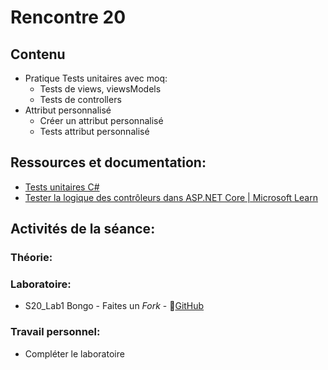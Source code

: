 # Rencontre 20

## Contenu
- Pratique Tests unitaires avec moq:   
    - Tests de views, viewsModels   
    - Tests de controllers
- Attribut personnalisé
    - Créer un attribut personnalisé
    - Tests attribut personnalisé

## Ressources et documentation: 
- [Tests unitaires C#](https://docs.microsoft.com/en-us/dotnet/core/testing/unit-testing-with-dotnet-test)
- [Tester la logique des contrôleurs dans ASP.NET Core | Microsoft Learn](https://learn.microsoft.com/fr-fr/aspnet/core/mvc/controllers/testing?view=aspnetcore-6.0)

## Activités de la séance: 
### Théorie:  

### Laboratoire: 
- S20_Lab1 Bongo - Faites un *Fork* - 🔗[GitHub](https://github.com/ProgWebTransFC/S20_Lab1)

### Travail personnel: 
- Compléter le laboratoire
